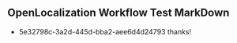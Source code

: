## OpenLocalization Workflow Test MarkDown
* 5e32798c-3a2d-445d-bba2-aee6d4d24793 thanks!

<!--HONumber=Jul16_HO4-->


